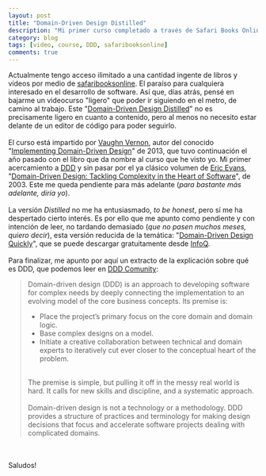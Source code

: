 ```yaml
---
layout: post
title: "Domain-Driven Design Distilled"
description: "Mi primer curso completado a través de Safari Books Online"
category: blog
tags: [video, course, DDD, safaribooksonline]
comments: true
---
```


Actualmente tengo acceso ilimitado a una cantidad ingente de libros y vídeos por medio de [safaribooksonline](https://www.safaribooksonline.com/). El paraíso para cualquiera interesado en el desarrollo de software. Así que, días atrás, pensé en bajarme un videocurso "ligero" que poder ir siguiendo en el metro, de camino al trabajo. Este "[Domain-Driven Design Distilled](https://www.safaribooksonline.com/library/view/domain-driven-design-distilled/9780134593449/)" no es precisamente ligero en cuanto a contenido, pero al menos no necesito estar delante de un editor de código para poder seguirlo.
<br /><br />
El curso está impartido por [Vaughn Vernon](https://vaughnvernon.co/), autor del conocido "[Implementing Domain-Driven Design](https://www.amazon.es/Implementing-Domain-Driven-Design-VaughnVernon/dp/0321834577/)" de 2013, que tuvo continuación el año pasado con el libro que da nombre al curso que he visto yo. Mi primer acercamiento a [DDD](https://en.wikipedia.org/wiki/Domain-driven_design) y sin pasar por el ya clásico volumen de [Eric Evans](https://twitter.com/ericevans0), "[Domain-Driven Design: Tackling Complexity in the Heart of Software](https://www.amazon.es/Domain-Driven-Design-Tackling-Complexity-Software/dp/0321125215/)", de 2003. Este me queda pendiente para más adelante (*para bastante más adelante, diría yo*). 
<br /><br />
La versión *Distilled* no me ha entusiasmado, *to be honest*, pero sí me ha despertado cierto interés. Es por ello que me apunto como pendiente y con intención de leer, no tardando demasiado (*que no pasen muchos meses, quiero decir*), esta versión reducida de la temática: "[Domain-Driven Design Quickly](https://www.infoq.com/minibooks/domain-driven-design-quickly)", que se puede descargar gratuitamente desde [InfoQ](https://www.infoq.com/). 
<br /><br />
Para finalizar, me apunto por aquí un extracto de la explicación sobre qué es DDD, que podemos leer en [DDD Comunity](http://dddcommunity.org/):
<blockquote>
<p>Domain-driven design (DDD) is an approach to developing software for complex needs by deeply connecting the implementation to an evolving model of the core business concepts. Its premise is:</p>
<ul>
<li>Place the project’s primary focus on the core domain and domain logic.</li>
<li>Base complex designs on a model.</li>
<li>Initiate a creative collaboration between technical and domain experts to iteratively cut ever closer to the conceptual heart of the problem.</li>
</ul>
<br />
The premise is simple, but pulling it off in the messy real world is hard. It calls for new skills and discipline, and a systematic approach.<br /><br />
Domain-driven design is not a technology or a methodology. DDD provides a structure of practices and terminology for making design decisions that focus and accelerate software projects dealing with complicated domains.
</blockquote>
<br /><br />
Saludos!